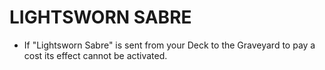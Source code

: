# LIGHTSWORN SABRE

*   If "Lightsworn Sabre" is sent from your Deck to the Graveyard to pay a cost its effect cannot be activated.
